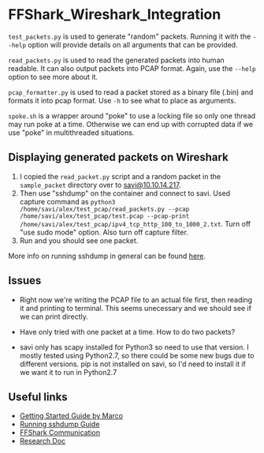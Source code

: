 # FFShark_Wireshark_Integration

`test_packets.py` is used to generate "random" packets. Running it with the `--help` option will provide details on all arguments that can be provided.

`read_packets.py` is used to read the generated packets into human readable. It can also output packets into PCAP format. Again, use the `--help` option to see more about it.

`pcap_formatter.py` is used to read a packet stored as a binary file (.bin) and formats it into pcap format. Use `-h` to see what to place as arguments.

`spoke.sh` is a wrapper around "poke" to use a locking file so only one thread may run poke at a time. Otherwise we can end up with corrupted data if we use "poke" in multithreaded situations.

## Displaying generated packets on Wireshark

1. I copied the `read_packet.py` script and a random packet in the `sample_packet` directory over to savi@10.10.14.217.
2. Then use "sshdump" on the container and connect to savi. Used capture command as `python3 /home/savi/alex/test_pcap/read_packets.py --pcap /home/savi/alex/test_pcap/test.pcap --pcap-print /home/savi/alex/test_pcap/ipv4_tcp_http_100_to_1000_2.txt`. Turn off "use sudo mode" option. Also turn off capture filter.
3. Run and you should see one packet.

More info on running sshdump in general can be found [here](https://docs.google.com/document/d/1tAU0yALlJpX_4MjLjqu0NCp0u5kci2d9fFfR4BA_2AM/edit?usp=sharing).


## Issues
- Right now we're writing the PCAP file to an actual file first, then reading it and printing to terminal. This seems unecessary and we should see if we can print directly.

- Have only tried with one packet at a time. How to do two packets?

- savi only has scapy installed for Python3 so need to use that version. I mostly tested using Python2.7, so there could be some new bugs due to different versions. pip is not installed on savi, so I'd need to install it if we want it to run in Python2.7


## Useful links
- [Getting Started Guide by Marco](https://docs.google.com/document/d/1H1frpdz7j3hkfRUXrA85vH-yZl9hWJdxOMbq-1UOPcI/edit?usp=sharing)
- [Running sshdump Guide](https://docs.google.com/document/d/1tAU0yALlJpX_4MjLjqu0NCp0u5kci2d9fFfR4BA_2AM/edit?usp=sharing)
- [FFShark Communication](https://docs.google.com/document/d/1SDM3wdEPB0RHBpBuTw2Wi3w9HchFavyQuaQHs7gsxgM/edit?usp=sharing)
- [Research Doc](https://docs.google.com/document/d/1Hbxfa8hD-htGJ5gdQOzzTYvQEntfUAAulZ1-j-sQjOk/edit?usp=sharing)
